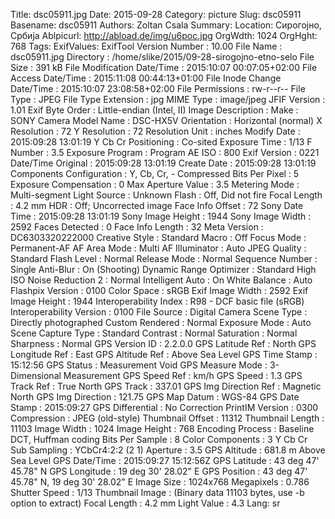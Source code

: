 Title: dsc05911.jpg
Date: 2015-09-28
Category: picture
Slug: dsc05911
Basename: dsc05911
Authors: Zoltan Csala
Summary:
Location: Сирогојно, Србија
Ablpicurl: http://abload.de/img/u6poc.jpg
OrgWdth: 1024
OrgHght: 768
Tags:
ExifValues: ExifTool Version Number : 10.00
            File Name : dsc05911.jpg
            Directory : /home/slike/2015/09-28-sirogojno-etno-selo
            File Size : 391 kB
            File Modification Date/Time : 2015:10:07 00:07:05+02:00
            File Access Date/Time : 2015:11:08 00:44:13+01:00
            File Inode Change Date/Time : 2015:10:07 23:08:58+02:00
            File Permissions : rw-r--r--
            File Type : JPEG
            File Type Extension : jpg
            MIME Type : image/jpeg
            JFIF Version : 1.01
            Exif Byte Order : Little-endian (Intel, II)
            Image Description :
            Make : SONY
            Camera Model Name : DSC-HX5V
            Orientation : Horizontal (normal)
            X Resolution : 72
            Y Resolution : 72
            Resolution Unit : inches
            Modify Date : 2015:09:28 13:01:19
            Y Cb Cr Positioning : Co-sited
            Exposure Time : 1/13
            F Number : 3.5
            Exposure Program : Program AE
            ISO : 800
            Exif Version : 0221
            Date/Time Original : 2015:09:28 13:01:19
            Create Date : 2015:09:28 13:01:19
            Components Configuration : Y, Cb, Cr, -
            Compressed Bits Per Pixel : 5
            Exposure Compensation : 0
            Max Aperture Value : 3.5
            Metering Mode : Multi-segment
            Light Source : Unknown
            Flash : Off, Did not fire
            Focal Length : 4.2 mm
            HDR : Off; Uncorrected image
            Face Info Offset : 72
            Sony Date Time : 2015:09:28 13:01:19
            Sony Image Height : 1944
            Sony Image Width : 2592
            Faces Detected : 0
            Face Info Length : 32
            Meta Version : DC6303320222000
            Creative Style : Standard
            Macro : Off
            Focus Mode : Permanent-AF
            AF Area Mode : Multi
            AF Illuminator : Auto
            JPEG Quality : Standard
            Flash Level : Normal
            Release Mode : Normal
            Sequence Number : Single
            Anti-Blur : On (Shooting)
            Dynamic Range Optimizer : Standard
            High ISO Noise Reduction 2 : Normal
            Intelligent Auto : On
            White Balance : Auto
            Flashpix Version : 0100
            Color Space : sRGB
            Exif Image Width : 2592
            Exif Image Height : 1944
            Interoperability Index : R98 - DCF basic file (sRGB)
            Interoperability Version : 0100
            File Source : Digital Camera
            Scene Type : Directly photographed
            Custom Rendered : Normal
            Exposure Mode : Auto
            Scene Capture Type : Standard
            Contrast : Normal
            Saturation : Normal
            Sharpness : Normal
            GPS Version ID : 2.2.0.0
            GPS Latitude Ref : North
            GPS Longitude Ref : East
            GPS Altitude Ref : Above Sea Level
            GPS Time Stamp : 15:12:56
            GPS Status : Measurement Void
            GPS Measure Mode : 3-Dimensional Measurement
            GPS Speed Ref : km/h
            GPS Speed : 1.3
            GPS Track Ref : True North
            GPS Track : 337.01
            GPS Img Direction Ref : Magnetic North
            GPS Img Direction : 121.75
            GPS Map Datum : WGS-84
            GPS Date Stamp : 2015:09:27
            GPS Differential : No Correction
            PrintIM Version : 0300
            Compression : JPEG (old-style)
            Thumbnail Offset : 11312
            Thumbnail Length : 11103
            Image Width : 1024
            Image Height : 768
            Encoding Process : Baseline DCT, Huffman coding
            Bits Per Sample : 8
            Color Components : 3
            Y Cb Cr Sub Sampling : YCbCr4:2:2 (2 1)
            Aperture : 3.5
            GPS Altitude : 681.8 m Above Sea Level
            GPS Date/Time : 2015:09:27 15:12:56Z
            GPS Latitude : 43 deg 47' 45.78" N
            GPS Longitude : 19 deg 30' 28.02" E
            GPS Position : 43 deg 47' 45.78" N, 19 deg 30' 28.02" E
            Image Size : 1024x768
            Megapixels : 0.786
            Shutter Speed : 1/13
            Thumbnail Image : (Binary data 11103 bytes, use -b option to extract)
            Focal Length : 4.2 mm
            Light Value : 4.3
Lang: sr

